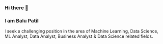 ### Hi there 👋

### I am Balu Patil

I seek a challenging position in the area of Machine Learning, Data Science, ML Analyst, Data Analyst, Business Analyst & Data Science related fields.


<!--
**baluhiramanpatil/baluhiramanpatil** is a ✨ _special_ ✨ repository because its `README.md` (this file) appears on your GitHub profile.

Here are some ideas to get you started:

- 🔭 I’m currently working on ...
- 🌱 I’m currently learning ...
- 👯 I’m looking to collaborate on ...
- 🤔 I’m looking for help with ...
- 💬 Ask me about ...
- 📫 How to reach me: ...
- 😄 Pronouns: ...
- ⚡ Fun fact: ...
-->

